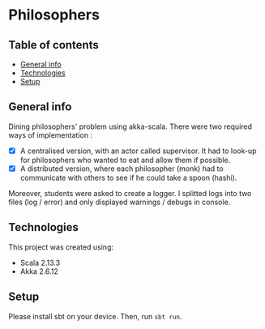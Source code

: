 # Philosophers

## Table of contents
* [General info](#general-info)
* [Technologies](#technologies)
* [Setup](#setup)

## General info

Dining philosophers' problem using akka-scala.
There were two required ways of implementation :

* [X] A centralised version, with an actor called supervisor. It had to look-up for philosophers who wanted to eat and allow them if possible.
* [X] A distributed version, where each philosopher (monk) had to communicate with others to see if he could take a spoon (hashi).

Moreover, students were asked to create a logger. I splitted logs into two files (log / error) and only displayed warnings / debugs in console.

## Technologies

This project was created using:

* Scala 2.13.3
* Akka 2.6.12

## Setup

Please install sbt on your device.
Then, run ```sbt run```.